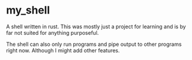 # my_shell
A shell written in rust. This was mostly just a project for learning and is by far not suited for anything purposeful.

The shell can also only run programs and pipe output to other programs right now. Although I might add other features.
